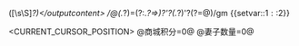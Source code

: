 <outputcontent>([\s\S]*?)<\/outputcontent>
/@(.*?)=(?:.*?⇒)?'?(.*?)'?(?=@)/gm
{{setvar::$1::$2}}

<CURRENT_CURSOR_POSITION>
<UpdateVariable>
@<user>商城积分=0@
@<user>妻子数量=0@
</UpdateVariable>